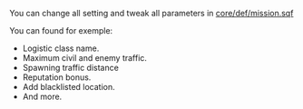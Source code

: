 You can change all setting and tweak all parameters in [core/def/mission.sqf](https://github.com/Vdauphin/HeartsAndMinds/blob/master/%3DBTC%3Dco%4030_Hearts_and_Minds.Altis/core/def/mission.sqf)

You can found for exemple:

- Logistic class name.
- Maximum civil and enemy traffic.
- Spawning traffic distance
- Reputation bonus.
- Add blacklisted location.
- And more.
